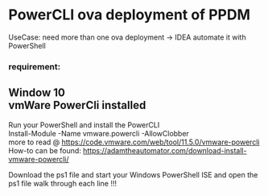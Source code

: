 # PowerCLI ova deployment of PPDM
UseCase: need more than one ova deployment -> IDEA automate it with PowerShell


### requirement:    
Window 10  
vmWare PowerCli installed    
-----
Run your PowerShell and install the PowerCLI  
Install-Module -Name vmware.powercli -AllowClobber  
more to read @ https://code.vmware.com/web/tool/11.5.0/vmware-powercli
How-to can be found: https://adamtheautomator.com/download-install-vmware-powercli/

Download the ps1 file and start your Windows PowerShell ISE and open the ps1 file
walk through each line !!!
